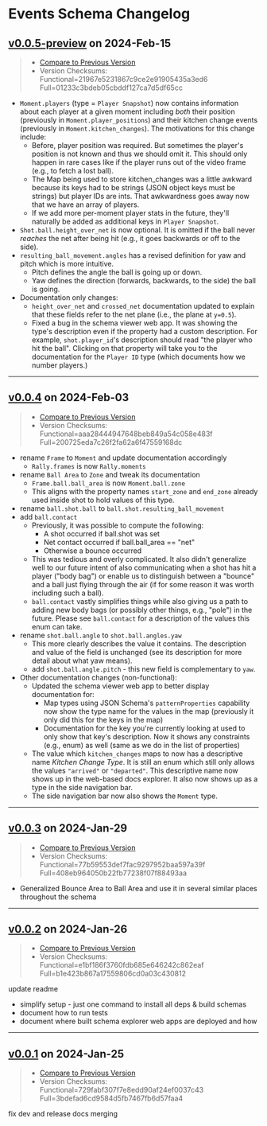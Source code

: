 # Events Schema Changelog

## [v0.0.5-preview](https://github.com/pbv-public/events/releases/tag/v0.0.5-preview) on 2024-Feb-15
> * [Compare to Previous Version](https://github.com/pbv-public/events/compare/v0.0.4...preview?expand=1)
> * Version Checksums: Functional=21967e5231867c9ce2e91905435a3ed6 Full=01233c3bdeb05cbddf127ca7d5df65cc

* `Moment.players` (type = `Player Snapshot`) now contains information about
  each player at a given moment including _both_ their position (previously in
  `Moment.player_positions`) and their kitchen change events (previously in
  `Moment.kitchen_changes`). The motivations for this change include:
  * Before, player position was required. But sometimes the player's position is not
    known and thus we should omit it. This should only happen in rare cases like if the
    player runs out of the video frame (e.g., to fetch a lost ball).
  * The Map being used to store kitchen_changes was a little awkward because its keys
    had to be strings (JSON object keys must be strings) but player IDs are ints. That
    awkwardness goes away now that we have an array of players.
  * If we add more per-moment player stats in the future, they'll naturally be added as
    additional keys in `Player Snapshot`.
* `Shot.ball.height_over_net` is now optional. It is omitted if the ball never _reaches_
   the net after being hit (e.g., it goes backwards or off to the side).
* `resulting_ball_movement.angles` has a revised definition for yaw and pitch which is
  more intuitive.
  * Pitch defines the angle the ball is going up or down.
  * Yaw defines the direction (forwards, backwards, to the side) the ball is going.
* Documentation only changes:
  * `height_over_net` and `crossed_net` documentation updated to explain that these
    fields refer to the net plane (i.e., the plane at `y=0.5`).
  * Fixed a bug in the schema viewer web app. It was showing the type's description even
    if the property had a custom description. For example, `shot.player_id`'s description
    should read "the player who hit the ball". Clicking on that property will take you to
    the documentation for the `Player ID` type (which documents how we number players.)

-------------------------------------
## [v0.0.4](https://github.com/pbv-public/events/releases/tag/v0.0.4) on 2024-Feb-03
> * [Compare to Previous Version](https://github.com/pbv-public/events/compare/v0.0.3...preview?expand=1)
> * Version Checksums: Functional=aaa28444947648beb849a54c058e483f Full=200725eda7c26f2fa62a6f47559168dc

* rename `Frame` to `Moment` and update documentation accordingly
  * `Rally.frames` is now `Rally.moments`
* rename `Ball Area` to `Zone` and tweak its documentation
  * `Frame.ball.ball_area` is now `Moment.ball.zone`
  * This aligns with the property names `start_zone` and `end_zone` already used inside shot to hold values of this type.
* rename `ball.shot.ball` to `ball.shot.resulting_ball_movement`
* add `ball.contact`
  * Previously, it was possible to compute the following:
    * A shot occurred if ball.shot was set
    * Net contact occurred if ball.ball_area == "net"
    * Otherwise a bounce occurred
  * This was tedious and overly complicated. It also didn't generalize well to our future intent of also communicating when a shot has hit a player ("body bag") or enable us to distinguish between a "bounce" and a ball just flying through the air (if for some reason it was worth including such a ball).
  * `ball.contact` vastly simplifies things while also giving us a path to adding new body bags (or possibly other things, e.g., "pole") in the future. Please see `ball.contact` for a description of the values this enum can take.
* rename `shot.ball.angle` to `shot.ball.angles.yaw`
  * This more clearly describes the value it contains. The description and value of the field is unchanged (see its description for more detail about what yaw means).
  * add `shot.ball.angle.pitch` - this new field is complementary to `yaw`.
* Other documentation changes (non-functional):
  * Updated the schema viewer web app to better display documentation for:
    * Map types using JSON Schema's `patternProperties` capability now show the type name
      for the values in the map (previously it only did this for the keys in the map)
    * Documentation for the key you're currently looking at used to only show that key's
      description. Now it shows any constraints (e.g., enum) as well (same as we do in
      the list of properties)
  * The value which `kitchen_changes` maps to now has a descriptive name _Kitchen Change
    Type_. It is still an enum which still only allows the values `"arrived"` or
    `"departed"`. This descriptive name now shows up in the web-based docs explorer. It
    also now shows up as a type in the side navigation bar.
  * The side navigation bar now also shows the `Moment` type.

-------------------------------------
## [v0.0.3](https://github.com/pbv-public/events/releases/tag/v0.0.3) on 2024-Jan-29
> * [Compare to Previous Version](https://github.com/pbv-public/events/compare/v0.0.2...preview?expand=1)
> * Version Checksums: Functional=77b59553def7fac9297952baa597a39f Full=408eb964050b22fb77238f07f88493aa

* Generalized Bounce Area to Ball Area and use it in several similar places throughout the schema

-------------------------------------
## [v0.0.2](https://github.com/pbv-public/events/releases/tag/v0.0.2) on 2024-Jan-26
> * [Compare to Previous Version](https://github.com/pbv-public/events/compare/v0.0.1...preview?expand=1)
> * Version Checksums: Functional=e1bf186f3760fdb685e646242c862eaf Full=b1e423b867a17559806cd0a03c430812

update readme

 * simplify setup - just one command to install all deps & build schemas
 * document how to run tests
 * document where built schema explorer web apps are deployed and how

-------------------------------------
## [v0.0.1](https://github.com/pbv-public/events/releases/tag/v0.0.1) on 2024-Jan-25
> * [Compare to Previous Version](https://github.com/pbv-public/events/compare/v0.0.1^...preview?expand=1)
> * Version Checksums: Functional=729fabf307f7e8edd90af24ef0037c43 Full=3bdefad6cd9584d5fb7467fb6d57faa4

fix dev and release docs merging

